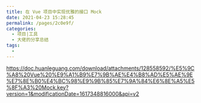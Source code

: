 ```yaml
---
title: 在 Vue 项目中实现优雅的接口 Mock
date: 2021-04-23 15:28:45
permalink: /pages/2c0e9f/
categories:
  - 项目|工具
  - 大佬的分享总结
tags:
  - 
---
```



https://doc.huanleguang.com/download/attachments/128558592/%E5%9C%A8%20Vue%20%E9%A1%B9%E7%9B%AE%E4%B8%AD%E5%AE%9E%E7%8E%B0%E4%BC%98%E9%9B%85%E7%9A%84%E6%8E%A5%E5%8F%A3%20Mock.key?version=1&modificationDate=1617348816000&api=v2

